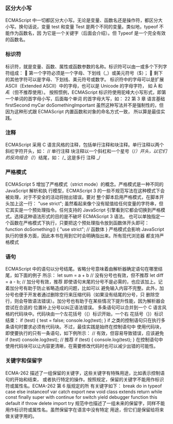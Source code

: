 ### 区分大小写

ECMAScript 中一切都区分大小写。无论是变量、函数名还是操作符，都区分大
小写。换句话说，变量 test 和变量 Test 是两个不同的变量。类似地，typeof 不能作为函数名，因
为它是一个关键字（后面会介绍）。但 Typeof 是一个完全有效的函数名。

### 标识符

标识符，就是变量、函数、属性或函数参数的名称。标识符可以由一或多个下列字符组成：
 第一个字符必须是一个字母、下划线（\_）或美元符号（$）；
 剩下的其他字符可以是字母、下划线、美元符号或数字。
标识符中的字母可以是扩展 ASCII（Extended ASCII）中的字母，也可以是 Unicode 的字母字符，
如 À 和 Æ（但不推荐使用）。
按照惯例，ECMAScript 标识符使用驼峰大小写形式，即第一个单词的首字母小写，后面每个单词
的首字母大写，如：
22 第 3 章 语言基础
firstSecond
myCar
doSomethingImportant
虽然这种写法并不是强制性的，但因为这种形式跟 ECMAScript 内置函数和对象的命名方式一致，
所以算是最佳实践。

### 注释

ECMAScript 采用 C 语言风格的注释，包括单行注释和块注释。单行注释以两个斜杠字符开头，如：
// 单行注释
块注释以一个斜杠和一个星号（/_）开头，以它们的反向组合（_/）结尾，如：
/_ 这是多行
注释 _/

### 严格模式

ECMAScript 5 增加了严格模式（strict mode）的概念。严格模式是一种不同的 JavaScript 解析和执
行模型，ECMAScript 3 的一些不规范写法在这种模式下会被处理，对于不安全的活动将抛出错误。要对
整个脚本启用严格模式，在脚本开头加上这一行：
"use strict";
虽然看起来像个没有赋值给任何变量的字符串，但它其实是一个预处理指令。任何支持的 JavaScript
引擎看到它都会切换到严格模式。选择这种语法形式的目的是不破坏 ECMAScript 3 语法。
也可以单独指定一个函数在严格模式下执行，只要把这个预处理指令放到函数体开头即可：
function doSomething() {
"use strict";
// 函数体
}
严格模式会影响 JavaScript 执行的很多方面，因此本书在用到它时会明确指出来。所有现代浏览器
都支持严格模式

### 语句

ECMAScript 中的语句以分号结尾。省略分号意味着由解析器确定语句在哪里结尾，如下面的例子
所示：
let sum = a + b // 没有分号也有效，但不推荐
let diff = a - b; // 加分号有效，推荐
即使语句末尾的分号不是必需的，也应该加上。记着加分号有助于防止省略造成的问题，比如可以
避免输入内容不完整。此外，加分号也便于开发者通过删除空行来压缩代码（如果没有结尾的分号，只
删除空行，则会导致语法错误）。加分号也有助于在某些情况下提升性能，因为解析器会尝试在合适的
位置补上分号以纠正语法错误。
多条语句可以合并到一个 C 语言风格的代码块中。代码块由一个左花括号（{）标识开始，一个右
花括号（}）标识结束：
if (test) {
test = false;
console.log(test);
}
if 之类的控制语句只在执行多条语句时要求必须有代码块。不过，最佳实践是始终在控制语句中
使用代码块，即使要执行的只有一条语句，如下例所示：
// 有效，但容易导致错误，应该避免
if (test)
console.log(test);
// 推荐
if (test) {
console.log(test);
}
在控制语句中使用代码块可以让内容更清晰，在需要修改代码时也可以减少出错的可能性。

### 关键字和保留字

ECMA-262 描述了一组保留的关键字，这些关键字有特殊用途，比如表示控制语句的开始和结束，
或者执行特定的操作。按照规定，保留的关键字不能用作标识符或属性名。ECMA-262 第 6 版规定的所
有关键字如下：
break do in typeof
case else instanceof var
catch export new void
class extends return while
const finally super with
continue for switch yield
debugger function this
default if throw
delete import try
规范中也描述了一组未来的保留字，同样不能用作标识符或属性名。虽然保留字在语言中没有特定
用途，但它们是保留给将来做关键字用的。
